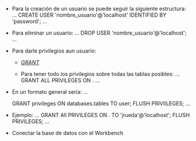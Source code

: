 * Para la creación de un usuario se puede seguir la siguiente estructura:
    ...
        CREATE USER 'nombre_usuario'@'localhost' IDENTIFIED BY 'password';
    ...

* Para eliminar un usuario:
    ...
        DROP USER 'nombre_usuario'@'localhost';
    ...

* Para darle privilegios aun usuario:   
    * [_GRANT_](https://mariadb.com/kb/en/grant/)

    * Para tener todo los privilegios sobre todas las tablas posibles:
        ...
            GRANT ALL PRIVILEGES ON *.* 
        ...
* En un formato general sería:
...

    GRANT
            privileges
        ON
            databases.tables
        TO
            user;
    FLUSH PRIVIILEGES;
...

* Ejemplo: 
...
    GRANT All PRIVILEGES ON *.* TO 'jrueda'@'localhost';
    FLUSH PRIVILEGES;
...

* Conectar la base de datos con el Workbench